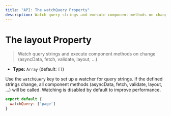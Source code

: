 ```yaml
---
title: "API: The watchQuery Property"
description: Watch query strings and execute component methods on change (asyncData, fetch, validate, layout, ...)
---
```


# The layout Property

> Watch query strings and execute component methods on change (asyncData, fetch, validate, layout, ...)
- **Type:** `Array` (default: `[]`)

Use the `watchQuery` key to set up a watcher for query strings. If the defined strings change, all component methods (asyncData, fetch, validate, layout, ...) will be called. Watching is disabled by default to improve performance.

```js
export default {
  watchQuery: ['page']
}
```
